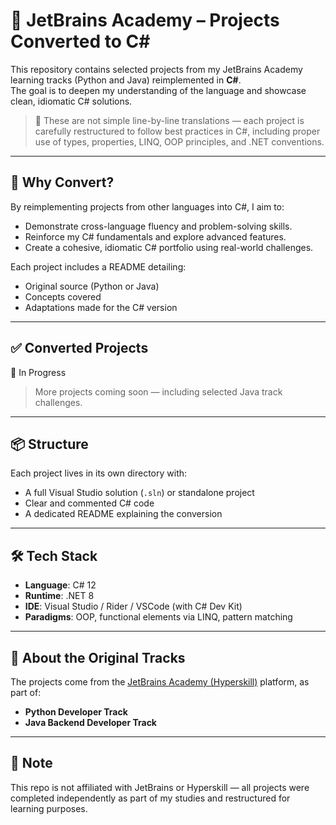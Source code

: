 # 🚀 JetBrains Academy – Projects Converted to C#

This repository contains selected projects from my JetBrains Academy learning tracks (Python and Java) reimplemented in **C#**.  
The goal is to deepen my understanding of the language and showcase clean, idiomatic C# solutions.

> 🧠 These are not simple line-by-line translations — each project is carefully restructured to follow best practices in C#, including proper use of types, properties, LINQ, OOP principles, and .NET conventions.

---

## 🧩 Why Convert?

By reimplementing projects from other languages into C#, I aim to:

- Demonstrate cross-language fluency and problem-solving skills.
- Reinforce my C# fundamentals and explore advanced features.
- Create a cohesive, idiomatic C# portfolio using real-world challenges.

Each project includes a README detailing:
- Original source (Python or Java)
- Concepts covered
- Adaptations made for the C# version

---

## ✅ Converted Projects

🚧 In Progress

> More projects coming soon — including selected Java track challenges.

---

## 📦 Structure

Each project lives in its own directory with:
- A full Visual Studio solution (`.sln`) or standalone project
- Clear and commented C# code
- A dedicated README explaining the conversion

---

## 🛠️ Tech Stack

- **Language**: C# 12
- **Runtime**: .NET 8
- **IDE**: Visual Studio / Rider / VSCode (with C# Dev Kit)
- **Paradigms**: OOP, functional elements via LINQ, pattern matching

---

## 🧠 About the Original Tracks

The projects come from the [JetBrains Academy (Hyperskill)](https://hyperskill.org/tracks) platform, as part of:

- **Python Developer Track**
- **Java Backend Developer Track**

---

## 📌 Note

This repo is not affiliated with JetBrains or Hyperskill — all projects were completed independently as part of my studies and restructured for learning purposes.
